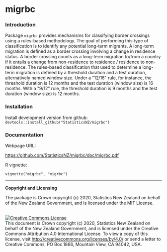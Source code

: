 
# migrbc

### Introduction

Package `migrbc` provides mechanisms for classifying border crossings using a rules-based methodology. The goal of performing this type of classification is to identify any potential long-term migrants.  A long-term migration is defined as a border crossing involving a change in residence status. A border crossing counts as a long-term migration to/from a country if it entails a change from non-residence to residence / residence to non-residence. The rules-based classification that used to determine a long-term migration is defined by a threshold duration and a test duration, alternatively named window size. Under a "12/16" rule, for instance, the threshold duration is 12 months and the test duration (window size) is 16 months. With a "9/12" rule, the threshold duration is 9 months and the test duration (window size)  is 12 months. 

### Installation

Install development version from github:
`devtools::install_github("StatisticsNZ/migrbc")`

### Documentation

Webpage URL:

https://github.com/StatisticsNZ/migrbc/doc/migrbc.pdf

R vignette:

`vignette("migrbc", "migrbc")`

---
__Copyright and Licensing__

The package is Crown copyright (c) 2020, Statistics New Zealand on behalf of the New Zealand Government, and is licensed under the MIT License.

<br /><a rel="license" href="http://creativecommons.org/licenses/by/4.0/"><img alt="Creative Commons License" style="border-width:0" src="https://i.creativecommons.org/l/by/4.0/88x31.png" /></a><br />This document is Crown copyright (c) 2020, Statistics New Zealand on behalf of the New Zealand Government, and is licensed under the Creative Commons Attribution 4.0 International License. To view a copy of this license, visit http://creativecommons.org/licenses/by/4.0/ or send a letter to Creative Commons, PO Box 1866, Mountain View, CA 94042, USA.
